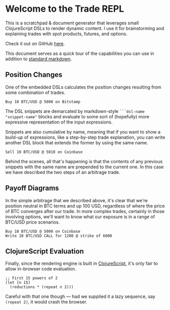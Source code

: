 # Welcome to the Trade REPL

This is a scratchpad & document generator that leverages small ClojureScript 
DSLs to render dynamic content. I use it for brainstorming and explaining trades
with spot products, futures, and options.

Check it out on GitHub [here](https://github.com/matthewdowney/trade-repl).

This document serves as a quick tour of the capabilities you can use in addition 
to [standard markdown](https://www.markdownguide.org/getting-started).

## Position Changes

One of the embedded DSLs calculates the position changes resulting from some 
combination of trades.

```positions "simple arb"
Buy 10 BTC/USD @ 5000 on Bitstamp
```

The DSL snippets are demarcated by markdown-style <code>```dsl-name "snippet-name"</code>
blocks and evaluate to some sort of (hopefully) more expressive representation of 
the input expressions.

Snippets are also cumulative by name, meaning that if you want to show a build-up
of expressions, like a step-by-step trade explanation, you can write another DSL 
block that extends the former by using the same name.

```positions "simple arb"
Sell 10 BTC/USD @ 5010 on Coinbase
```

Behind the scenes, all that's happening is that the contents of any previous 
snippets with the same name are prepended to the current one. In this case we 
have described the two steps of an arbitrage trade.

## Payoff Diagrams

In the simple arbitrage that we described above, it's clear that we're position 
neutral in BTC terms and up 100 USD, regardless of where the price of BTC 
converges after our trade. In more complex trades, certainly in those involving 
options, we'll want to know what our exposure is in a range of BTC/USD price 
scenarios.

```payoff "overwrite"
Buy 10 BTC/USD @ 5000 on Coinbase
Write 10 BTC/USD CALL for 1200 @ strike of 6000
```

## ClojureScript Evaluation

Finally, since the rendering engine is built in [ClojureScript](https://clojurescript.org/), 
it's only fair to allow in-browser code evaluation.

```eval "foo"
;; First 15 powers of 2
(let [n 15]
  (reductions * (repeat n 2)))
```

Careful with that one though — had we supplied it a lazy sequence, say `(repeat 2)`, 
it would crash the browser.

